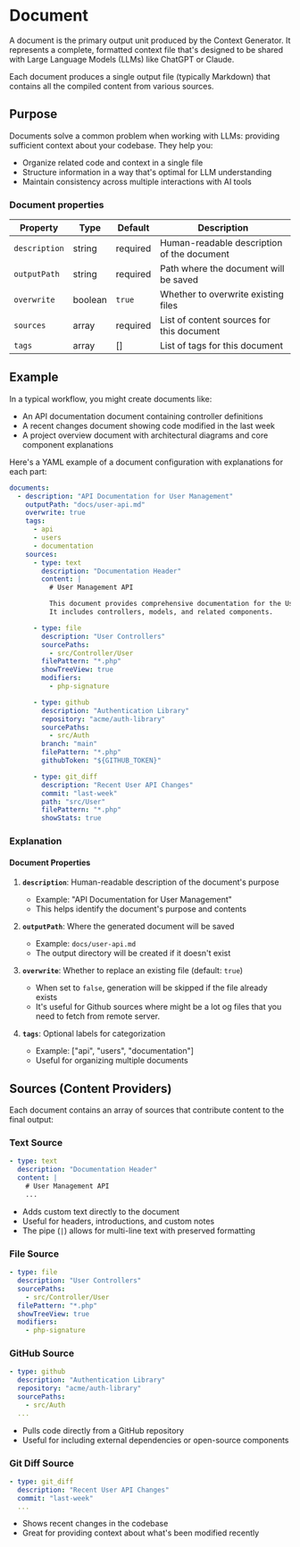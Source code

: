 # Document

A document is the primary output unit produced by the Context Generator. It represents a complete, formatted context
file that's designed to be shared with Large Language Models (LLMs) like ChatGPT or Claude.

Each document produces a single output file (typically Markdown) that contains all the compiled
content from various sources.

## Purpose

Documents solve a common problem when working with LLMs: providing sufficient context about your codebase. They help
you:

- Organize related code and context in a single file
- Structure information in a way that's optimal for LLM understanding
- Maintain consistency across multiple interactions with AI tools

### Document properties

| Property      | Type    | Default  | Description                                |
|---------------|---------|----------|--------------------------------------------|
| `description` | string  | required | Human-readable description of the document |
| `outputPath`  | string  | required | Path where the document will be saved      |
| `overwrite`   | boolean | `true`   | Whether to overwrite existing files        |
| `sources`     | array   | required | List of content sources for this document  |
| `tags`        | array   | []       | List of tags for this document             |

## Example

In a typical workflow, you might create documents like:

- An API documentation document containing controller definitions
- A recent changes document showing code modified in the last week
- A project overview document with architectural diagrams and core component explanations

Here's a YAML example of a document configuration with explanations for each part:

```yaml
documents:
  - description: "API Documentation for User Management"
    outputPath: "docs/user-api.md"
    overwrite: true
    tags:
      - api
      - users
      - documentation
    sources:
      - type: text
        description: "Documentation Header"
        content: |
          # User Management API

          This document provides comprehensive documentation for the User Management API.
          It includes controllers, models, and related components.

      - type: file
        description: "User Controllers"
        sourcePaths:
          - src/Controller/User
        filePattern: "*.php"
        showTreeView: true
        modifiers:
          - php-signature

      - type: github
        description: "Authentication Library"
        repository: "acme/auth-library"
        sourcePaths:
          - src/Auth
        branch: "main"
        filePattern: "*.php"
        githubToken: "${GITHUB_TOKEN}"

      - type: git_diff
        description: "Recent User API Changes"
        commit: "last-week"
        path: "src/User"
        filePattern: "*.php"
        showStats: true
```

### Explanation

#### Document Properties

1. **`description`**: Human-readable description of the document's purpose
    - Example: "API Documentation for User Management"
    - This helps identify the document's purpose and contents

2. **`outputPath`**: Where the generated document will be saved
    - Example: `docs/user-api.md`
    - The output directory will be created if it doesn't exist

3. **`overwrite`**: Whether to replace an existing file (default: `true`)
    - When set to `false`, generation will be skipped if the file already exists
    - It's useful for Github sources where might be a lot og files that you need to fetch from remote server.

4. **`tags`**: Optional labels for categorization
    - Example: ["api", "users", "documentation"]
    - Useful for organizing multiple documents

## Sources (Content Providers)

Each document contains an array of sources that contribute content to the final output:

### Text Source

```yaml
- type: text
  description: "Documentation Header"
  content: |
    # User Management API
    ...
```

- Adds custom text directly to the document
- Useful for headers, introductions, and custom notes
- The pipe (`|`) allows for multi-line text with preserved formatting

### File Source

```yaml
- type: file
  description: "User Controllers"
  sourcePaths:
    - src/Controller/User
  filePattern: "*.php"
  showTreeView: true
  modifiers:
    - php-signature
```

### GitHub Source

```yaml
- type: github
  description: "Authentication Library"
  repository: "acme/auth-library"
  sourcePaths:
    - src/Auth
  ...
```

- Pulls code directly from a GitHub repository
- Useful for including external dependencies or open-source components

### Git Diff Source

```yaml
- type: git_diff
  description: "Recent User API Changes"
  commit: "last-week"
  ...
```

- Shows recent changes in the codebase
- Great for providing context about what's been modified recently